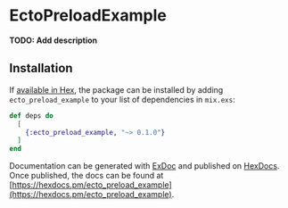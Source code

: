 # EctoPreloadExample

**TODO: Add description**

## Installation

If [available in Hex](https://hex.pm/docs/publish), the package can be installed
by adding `ecto_preload_example` to your list of dependencies in `mix.exs`:

```elixir
def deps do
  [
    {:ecto_preload_example, "~> 0.1.0"}
  ]
end
```

Documentation can be generated with [ExDoc](https://github.com/elixir-lang/ex_doc)
and published on [HexDocs](https://hexdocs.pm). Once published, the docs can
be found at [https://hexdocs.pm/ecto_preload_example](https://hexdocs.pm/ecto_preload_example).

